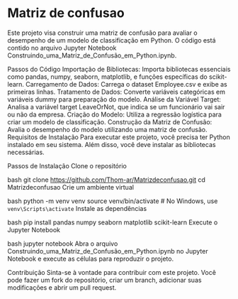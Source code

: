 # Matriz de confusao
Este projeto visa construir uma matriz de confusão para avaliar o desempenho de um modelo de classificação em Python. O código está contido no arquivo Jupyter Notebook Construindo_uma_Matriz_de_Confusão_em_Python.ipynb.

Passos do Código
Importação de Bibliotecas: Importa bibliotecas essenciais como pandas, numpy, seaborn, matplotlib, e funções específicas do scikit-learn.
Carregamento de Dados: Carrega o dataset Employee.csv e exibe as primeiras linhas.
Tratamento de Dados: Converte variáveis categóricas em variáveis dummy para preparação do modelo.
Análise da Variável Target: Analisa a variável target LeaveOrNot, que indica se um funcionário vai sair ou não da empresa.
Criação do Modelo: Utiliza a regressão logística para criar um modelo de classificação.
Construção da Matriz de Confusão: Avalia o desempenho do modelo utilizando uma matriz de confusão.
Requisitos de Instalação
Para executar este projeto, você precisa ter Python instalado em seu sistema. Além disso, você deve instalar as bibliotecas necessárias.

Passos de Instalação
Clone o repositório

bash
git clone https://github.com/Thom-ar/Matrizdeconfusao.git
cd Matrizdeconfusao
Crie um ambiente virtual

bash
python -m venv venv
source venv/bin/activate   # No Windows, use `venv\Scripts\activate`
Instale as dependências

bash
pip install pandas numpy seaborn matplotlib scikit-learn
Execute o Jupyter Notebook

bash
jupyter notebook
Abra o arquivo Construindo_uma_Matriz_de_Confusão_em_Python.ipynb no Jupyter Notebook e execute as células para reproduzir o projeto.

Contribuição
Sinta-se à vontade para contribuir com este projeto. Você pode fazer um fork do repositório, criar um branch, adicionar suas modificações e abrir um pull request.
